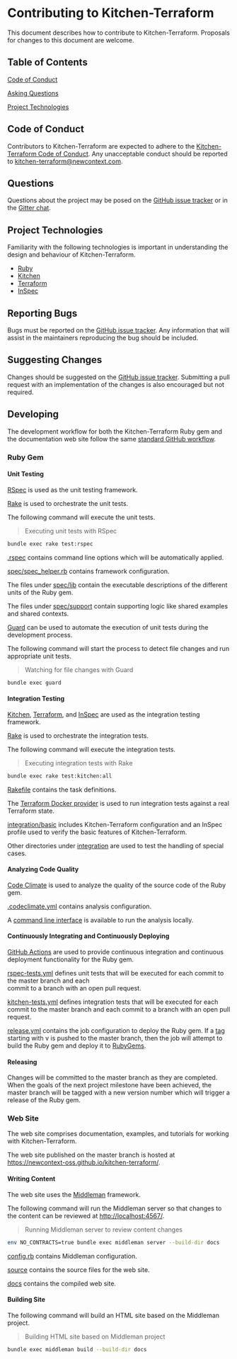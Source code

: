 # Contributing to Kitchen-Terraform

This document describes how to contribute to Kitchen-Terraform.
Proposals for changes to this document are welcome.

## Table of Contents

[Code of Conduct](#code-of-conduct)

[Asking Questions](#asking-questions)

[Project Technologies](#project-technologies)

## Code of Conduct

Contributors to Kitchen-Terraform are expected to adhere to the
[Kitchen-Terraform Code of Conduct](CODE_OF_CONDUCT.md). Any
unacceptable conduct should be reported to
kitchen-terraform@newcontext.com.

## Questions

Questions about the project may be posed on the
[GitHub issue tracker][github-issue-tracker] or in the
[Gitter chat][gitter-chat].

## Project Technologies

Familiarity with the following technologies is important in
understanding the design and behaviour of Kitchen-Terraform.

- [Ruby][ruby]
- [Kitchen][kitchen]
- [Terraform][terraform]
- [InSpec][inspec]

## Reporting Bugs

Bugs must be reported on the
[GitHub issue tracker][github-issue-tracker]. Any information that will
assist in the maintainers reproducing the bug should be included.

## Suggesting Changes

Changes should be suggested on the
[GitHub issue tracker][github-issue-tracker]. Submitting a pull request
with an implementation of the changes is also encouraged but not
required.

## Developing

The development workflow for both the Kitchen-Terraform Ruby gem and the
documentation web site follow the same
[standard GitHub workflow][fork-a-repo].

### Ruby Gem

#### Unit Testing

[RSpec][rspec] is used as the unit testing framework.

[Rake][rake] is used to orchestrate the unit tests.

The following command will execute the unit tests.

> Executing unit tests with RSpec

```sh
bundle exec rake test:rspec
```

[.rspec](.rspec) contains command line options which will be
automatically applied.

[spec/spec_helper.rb](spec/spec_helper.rb) contains framework
configuration.

The files under [spec/lib](spec/lib) contain the executable descriptions
of the different units of the Ruby gem.

The files under [spec/support](spec/support) contain supporting logic
like shared examples and shared contexts.

[Guard][guard] can be used to automate the execution of unit tests
during the development process.

The following command will start the process to detect file changes and
run appropriate unit tests.

> Watching for file changes with Guard

```sh
bundle exec guard
```

#### Integration Testing

[Kitchen][kitchen], [Terraform][terraform], and [InSpec][inspec] are
used as the integration testing framework.

[Rake][rake] is used to orchestrate the integration tests.

The following command will execute the integration tests.

> Executing integration tests with Rake

```sh
bundle exec rake test:kitchen:all
```

[Rakefile](Rakefile) contains the task definitions.

The [Terraform Docker provider][terraform-docker-provider] is used to
run integration tests against a real Terraform state.

[integration/basic](integration/basic) includes Kitchen-Terraform
configuration and an InSpec profile used to verify the basic features of
Kitchen-Terraform.

Other directories under [integration](integration) are used to test the
handling of special cases.

#### Analyzing Code Quality

[Code Climate][code-climate] is used to analyze the quality of the
source code of the Ruby gem.

[.codeclimate.yml](.codeclimate.yml) contains analysis configuration.

A [command line interface][code-climate-cli] is available to run the
analysis locally.

#### Continuously Integrating and Continuously Deploying

[GitHub Actions][github-actions] are used to provide continuous integration and
continuous deployment functionality for the Ruby gem.

[rspec-tests.yml](.github/workflows/rspec-tests.yml) defines unit tests 
that will be executed for each commit to the master branch and each  
commit to a branch with an open pull request.

[kitchen-tests.yml](.github/workflows/kitchen-tests.yml) defines 
integration tests that will be executed for each commit to the master 
branch and each commit to a branch with an open pull request.

[release.yml](.github/workflows/release.yml) contains the job 
configuration to deploy the Ruby gem. If a [tag][git-tag] starting with 
v is pushed to the master branch, then the job will attempt to build 
the Ruby gem and deploy it to [RubyGems][ruby-gems].

#### Releasing

Changes will be committed to the master branch as they are completed.
When the goals of the next project milestone have been achieved, the
master branch will be tagged with a new version number which will
trigger a release of the Ruby gem.

### Web Site

The web site comprises documentation, examples, and tutorials for
working with Kitchen-Terraform.

The web site published on the master branch is hosted at
<https://newcontext-oss.github.io/kitchen-terraform/>.

#### Writing Content

The web site uses the [Middleman][middleman] framework.

The following command will run the Middleman server so that changes to
the content can be reviewed at <http://localhost:4567/>.

> Running Middleman server to review content changes

```sh
env NO_CONTRACTS=true bundle exec middleman server --build-dir docs
```

[config.rb](config.rb) contains Middleman configuration.

[source](source) contains the source files for the web site.

[docs](docs) contains the compiled web site.

#### Building Site

The following command will build an HTML site based on the Middleman
project.

> Building HTML site based on Middleman project

```sh
bundle exec middleman build --build-dir docs
```

<!-- Markdown links and image definitions -->
[code-climate-cli]: https://github.com/codeclimate/codeclimate
[code-climate]: https://codeclimate.com/github/newcontext-oss/kitchen-terraform/
[fork-a-repo]: https://help.github.com/articles/fork-a-repo/
[git-tag]: https://git-scm.com/book/en/v2/Git-Basics-Tagging
[github-issue-tracker]: https://github.com/newcontext-oss/kitchen-terraform/issues
[gitter-chat]: https://gitter.im/kitchen-terraform/Lobby
[guard]: http://guardgem.org/
[inspec]: https://github.com/inspec/inspec
[middleman]: https://middlemanapp.com/
[rake]: https://ruby.github.io/rake/
[rspec]: http://rspec.info/
[ruby-gems]: https://rubygems.org/gems/kitchen-terraform
[ruby]: https://www.ruby-lang.org/en/
[terraform-docker-provider]: https://www.terraform.io/docs/providers/docker/index.html
[terraform]: https://www.terraform.io/
[kitchen]: https://github.com/test-kitchen/test-kitchen/
[github-actions]: https://help.github.com/en/actions
